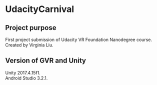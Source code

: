 # UdacityCarnival
## Project purpose
First project submission of Udacity VR Foundation Nanodegree course.<br/> Created by Virginia Liu. 
## Version of GVR and Unity
Unity 2017.4.15f1.<br/> 
Android Studio 3.2.1. 
